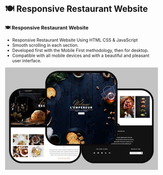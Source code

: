 # 🍽️ Responsive Restaurant Website

### 🍽️ Responsive Restaurant Website

- Responsive Restaurant Website Using HTML CSS & JavaScript
- Smooth scrolling in each section.
- Developed first with the Mobile First methodology, then for desktop.
- Compatible with all mobile devices and with a beautiful and pleasant user interface.

![preview img](preview.png)